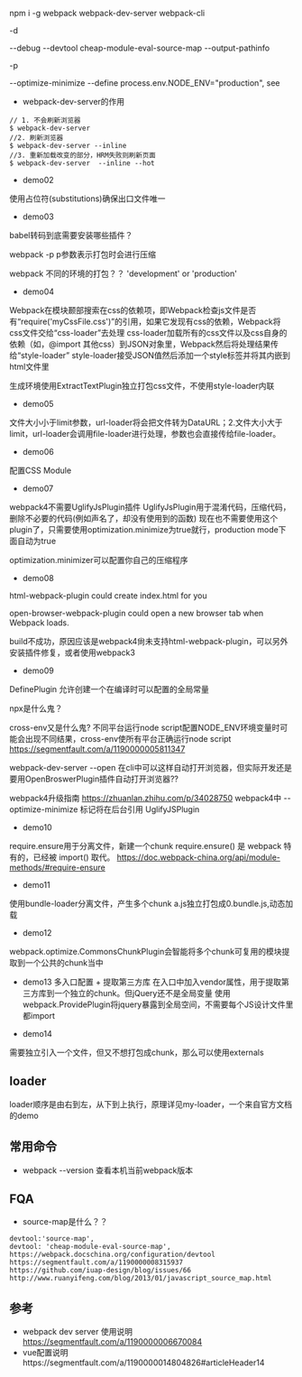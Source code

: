 npm i -g webpack webpack-dev-server webpack-cli

-d

--debug --devtool cheap-module-eval-source-map --output-pathinfo

-p

--optimize-minimize --define process.env.NODE_ENV="production", see 

- webpack-dev-server的作用

````shell
// 1. 不会刷新浏览器
$ webpack-dev-server
//2. 刷新浏览器
$ webpack-dev-server --inline
//3. 重新加载改变的部分，HRM失败则刷新页面
$ webpack-dev-server  --inline --hot
````

- demo02

使用占位符(substitutions)确保出口文件唯一

- demo03

babel转码到底需要安装哪些插件？

webpack -p p参数表示打包时会进行压缩

webpack 不同的环境的打包？？ 'development' or 'production'

- demo04

Webpack在模块颞部搜索在css的依赖项，即Webpack检查js文件是否有“require('myCssFile.css')”的引用，如果它发现有css的依赖，Webpack将css文件交给“css-loader”去处理
css-loader加载所有的css文件以及css自身的依赖（如，@import 其他css）到JSON对象里，Webpack然后将处理结果传给“style-loader”
style-loader接受JSON值然后添加一个style标签并将其内嵌到html文件里

生成环境使用ExtractTextPlugin独立打包css文件，不使用style-loader内联

- demo05

文件大小小于limit参数，url-loader将会把文件转为DataURL；2.文件大小大于limit，url-loader会调用file-loader进行处理，参数也会直接传给file-loader。

- demo06

配置CSS Module

- demo07

webpack4不需要UglifyJsPlugin插件
UglifyJsPlugin用于混淆代码，压缩代码，删除不必要的代码(例如声名了，却没有使用到的函数)
现在也不需要使用这个plugin了，只需要使用optimization.minimize为true就行，production mode下面自动为true

optimization.minimizer可以配置你自己的压缩程序

- demo08

html-webpack-plugin could create index.html for you

open-browser-webpack-plugin could open a new browser tab when Webpack loads.

build不成功，原因应该是webpack4尙未支持html-webpack-plugin，可以另外安装插件修复，或者使用webpack3

- demo09

DefinePlugin 允许创建一个在编译时可以配置的全局常量

npx是什么鬼？

cross-env又是什么鬼?
不同平台运行node script配置NODE_ENV环境变量时可能会出现不同结果，cross-env使所有平台正确运行node script
https://segmentfault.com/a/1190000005811347

webpack-dev-server --open 在cli中可以这样自动打开浏览器，但实际开发还是要用OpenBroswerPlugin插件自动打开浏览器??

webpack4升级指南
https://zhuanlan.zhihu.com/p/34028750
webpack4中 --optimize-minimize 标记将在后台引用 UglifyJSPlugin

- demo10

require.ensure用于分离文件，新建一个chunk
require.ensure() 是 webpack 特有的，已经被 import() 取代。
https://doc.webpack-china.org/api/module-methods/#require-ensure

- demo11

使用bundle-loader分离文件，产生多个chunk
a.js独立打包成0.bundle.js,动态加载

- demo12

webpack.optimize.CommonsChunkPlugin会智能将多个chunk可复用的模块提取到一个公共的chunk当中

- demo13 多入口配置 + 提取第三方库
在入口中加入vendor属性，用于提取第三方库到一个独立的chunk。但jQuery还不是全局变量
使用webpack.ProvidePlugin将jquery暴露到全局空间，不需要每个JS设计文件里都import

- demo14

需要独立引入一个文件，但又不想打包成chunk，那么可以使用externals

## loader
loader顺序是由右到左，从下到上执行，原理详见my-loader，一个来自官方文档的demo

## 常用命令
- webpack --version 查看本机当前webpack版本

## FQA
- source-map是什么？？
````
devtool:'source-map',
devtool: 'cheap-module-eval-source-map',
https://webpack.docschina.org/configuration/devtool
https://segmentfault.com/a/1190000008315937
https://github.com/iuap-design/blog/issues/66
http://www.ruanyifeng.com/blog/2013/01/javascript_source_map.html
````

## 参考 
- webpack dev server 使用说明 https://segmentfault.com/a/1190000006670084
- vue配置说明https://segmentfault.com/a/1190000014804826#articleHeader14
